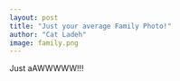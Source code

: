 ```yaml
---
layout: post
title: "Just your average Family Photo!"
author: "Cat Ladeh"
image: family.png
---
```


Just aAWWWWW!!!
